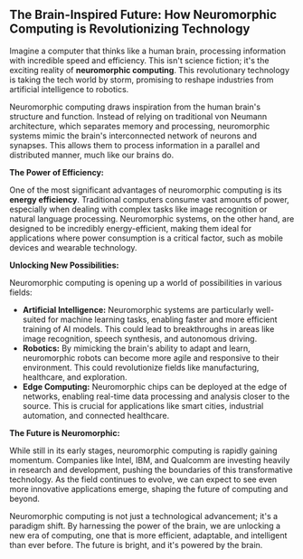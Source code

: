 ## The Brain-Inspired Future: How Neuromorphic Computing is Revolutionizing Technology

Imagine a computer that thinks like a human brain, processing information with incredible speed and efficiency. This isn't science fiction; it's the exciting reality of **neuromorphic computing**. This revolutionary technology is taking the tech world by storm, promising to reshape industries from artificial intelligence to robotics.

Neuromorphic computing draws inspiration from the human brain's structure and function. Instead of relying on traditional von Neumann architecture, which separates memory and processing, neuromorphic systems mimic the brain's interconnected network of neurons and synapses. This allows them to process information in a parallel and distributed manner, much like our brains do.

**The Power of Efficiency:**

One of the most significant advantages of neuromorphic computing is its **energy efficiency**. Traditional computers consume vast amounts of power, especially when dealing with complex tasks like image recognition or natural language processing. Neuromorphic systems, on the other hand, are designed to be incredibly energy-efficient, making them ideal for applications where power consumption is a critical factor, such as mobile devices and wearable technology.

**Unlocking New Possibilities:**

Neuromorphic computing is opening up a world of possibilities in various fields:

* **Artificial Intelligence:** Neuromorphic systems are particularly well-suited for machine learning tasks, enabling faster and more efficient training of AI models. This could lead to breakthroughs in areas like image recognition, speech synthesis, and autonomous driving.
* **Robotics:** By mimicking the brain's ability to adapt and learn, neuromorphic robots can become more agile and responsive to their environment. This could revolutionize fields like manufacturing, healthcare, and exploration.
* **Edge Computing:** Neuromorphic chips can be deployed at the edge of networks, enabling real-time data processing and analysis closer to the source. This is crucial for applications like smart cities, industrial automation, and connected healthcare.

**The Future is Neuromorphic:**

While still in its early stages, neuromorphic computing is rapidly gaining momentum. Companies like Intel, IBM, and Qualcomm are investing heavily in research and development, pushing the boundaries of this transformative technology. As the field continues to evolve, we can expect to see even more innovative applications emerge, shaping the future of computing and beyond.

Neuromorphic computing is not just a technological advancement; it's a paradigm shift. By harnessing the power of the brain, we are unlocking a new era of computing, one that is more efficient, adaptable, and intelligent than ever before. The future is bright, and it's powered by the brain.